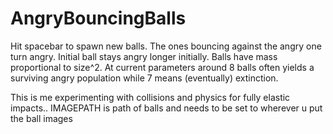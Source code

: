 # AngryBouncingBalls
Hit spacebar to spawn new balls. The ones bouncing against the angry one turn angry. Initial ball stays angry longer initially. Balls have mass proportional to size^2. At current parameters around 8 balls often yields a surviving angry population while 7 means (eventually) extinction. 

This is me experimenting with collisions and physics for fully elastic impacts..
IMAGEPATH is path of balls and needs to be set to wherever u put the ball images
